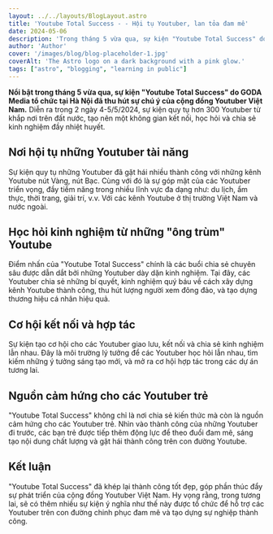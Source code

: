 ```yaml
---
layout: ../../layouts/BlogLayout.astro
title: 'Youtube Total Success - - Hội tụ Youtuber, lan tỏa đam mê'
date: 2024-05-06
description: 'Trong tháng 5 vừa qua, sự kiện "Youtube Total Success" do GODA Media tổ chức tại Hà Nội đã thu hút sự chú ý của cộng đồng Youtuber Việt Nam.'
author: 'Author'
cover: '/images/blog/blog-placeholder-1.jpg'
coverAlt: 'The Astro logo on a dark background with a pink glow.'
tags: ["astro", "blogging", "learning in public"]
---
```


**Nổi bật trong tháng 5 vừa qua, sự kiện "Youtube Total Success" do GODA Media tổ chức tại Hà Nội đã thu hút sự chú ý của cộng đồng Youtuber Việt Nam.** Diễn ra trong 2 ngày 4-5/5/2024, sự kiện quy tụ hơn 300 Youtuber từ khắp nơi trên đất nước, tạo nên một không gian kết nối, học hỏi và chia sẻ kinh nghiệm đầy nhiệt huyết.

## Nơi hội tụ những Youtuber tài năng
Sự kiện quy tụ những Youtuber đã gặt hái nhiều thành công với những kênh Youtube nút Vàng, nút Bạc. Cùng với đó là sự góp mặt của các Youtuber triển vọng, đầy tiềm năng trong nhiều lĩnh vực đa dạng như: du lịch, ẩm thực, thời trang, giải trí, v.v. Với các kênh Youtube ở thị trường Việt Nam và nước ngoài.

## Học hỏi kinh nghiệm từ những "ông trùm" Youtube
Điểm nhấn của "Youtube Total Success" chính là các buổi chia sẻ chuyên sâu được dẫn dắt bởi những Youtuber dày dặn kinh nghiệm. Tại đây, các Youtuber chia sẻ những bí quyết, kinh nghiệm quý báu về cách xây dựng kênh Youtube thành công, thu hút lượng người xem đông đảo, và tạo dựng thương hiệu cá nhân hiệu quả.

## Cơ hội kết nối và hợp tác
Sự kiện tạo cơ hội cho các Youtuber giao lưu, kết nối và chia sẻ kinh nghiệm lẫn nhau. Đây là môi trường lý tưởng để các Youtuber học hỏi lẫn nhau, tìm kiếm những ý tưởng sáng tạo mới, và mở ra cơ hội hợp tác trong các dự án tương lai.

## Nguồn cảm hứng cho các Youtuber trẻ
"Youtube Total Success" không chỉ là nơi chia sẻ kiến thức mà còn là nguồn cảm hứng cho các Youtuber trẻ. Nhìn vào thành công của những Youtuber đi trước, các bạn trẻ được tiếp thêm động lực để theo đuổi đam mê, sáng tạo nội dung chất lượng và gặt hái thành công trên con đường Youtube.

## Kết luận
"Youtube Total Success" đã khép lại thành công tốt đẹp, góp phần thúc đẩy sự phát triển của cộng đồng Youtuber Việt Nam. Hy vọng rằng, trong tương lai, sẽ có thêm nhiều sự kiện ý nghĩa như thế này được tổ chức để hỗ trợ các Youtuber trên con đường chinh phục đam mê và tạo dựng sự nghiệp thành công.